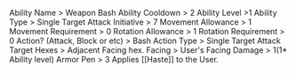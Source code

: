 Ability Name > Weapon Bash
Ability Cooldown > 2
Ability Level >1
Ability Type > Single Target Attack
Initiative > 7
Movement Allowance > 1
Movement Requirement > 0
Rotation Allowance > 1
Rotation Requirement > 0
Action? (Attack, Block or etc) >
Bash
	Action Type > Single Target Attack
	Target Hexes > Adjacent Facing hex.
	Facing > User's Facing
	Damage > 1(1* Ability level)
	Armor Pen > 3
	Applies [[Haste]] to the User.